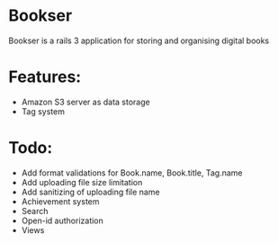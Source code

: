 # Bookser

Bookser is a rails 3 application for storing and organising digital books

# Features:

* Amazon S3 server as data storage
* Tag system

# Todo:

* Add format validations for Book.name, Book.title, Tag.name
* Add uploading file size limitation
* Add sanitizing of uploading file name
* Achievement system
* Search
* Open-id authorization
* Views